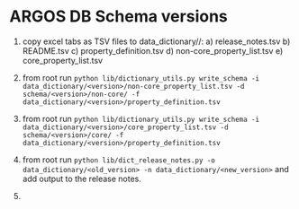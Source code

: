 # ARGOS DB Schema versions

1) copy excel tabs as TSV files to data_dictionary/<version>/:
    a) release_notes.tsv
    b) README.tsv
    c) property_definition.tsv
    d) non-core_property_list.tsv
    e) core_property_list.tsv
2) from root run `python lib/dictionary_utils.py write_schema -i data_dictionary/<version>/non-core_property_list.tsv -d schema/<version>/non-core/ -f data_dictionary/<version>/property_definition.tsv`

3) from root run `python lib/dictionary_utils.py write_schema -i data_dictionary/<version>/core_property_list.tsv -d schema/<version>/core/ -f data_dictionary/<version>/property_definition.tsv`

4) from root run `python lib/dict_release_notes.py -o data_dictionary/<old_version> -n data_dictionary/<new_version>` and add output to the release notes. 

5) 